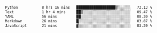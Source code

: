 <!--START_SECTION:waka-->

```txt
Python           8 hrs 16 mins   ██████████████████▒░░░░░░   73.13 %
Text             1 hr 4 mins     ██▒░░░░░░░░░░░░░░░░░░░░░░   09.47 %
YAML             56 mins         ██░░░░░░░░░░░░░░░░░░░░░░░   08.30 %
Markdown         26 mins         █░░░░░░░░░░░░░░░░░░░░░░░░   03.87 %
JavaScript       21 mins         ▓░░░░░░░░░░░░░░░░░░░░░░░░   03.20 %
```

<!--END_SECTION:waka-->
